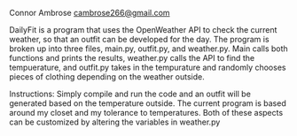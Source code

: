 Connor Ambrose
cambrose266@gmail.com

DailyFit is a program that uses the OpenWeather API to check the current weather, so that an outfit can be developed for the day.
The program is broken up into three files, main.py, outfit.py, and weather.py. Main calls both functions and prints the results, 
weather.py calls the API to find the tempuerature, and outfit.py takes in the tempurature and randomly chooses pieces of clothing
depending on the weather outside. 

Instructions:
Simply compile and run the code and an outfit will be generated based on the temperature outside. The current program is based around
my closet and my tolerance to temperatures. Both of these aspects can be customized by altering the variables in weather.py

